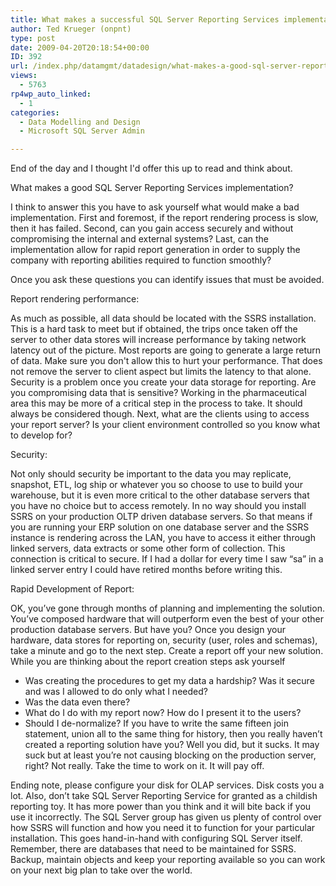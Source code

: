 ```yaml
---
title: What makes a successful SQL Server Reporting Services implementation?
author: Ted Krueger (onpnt)
type: post
date: 2009-04-20T20:18:54+00:00
ID: 392
url: /index.php/datamgmt/datadesign/what-makes-a-good-sql-server-reporting-s/
views:
  - 5763
rp4wp_auto_linked:
  - 1
categories:
  - Data Modelling and Design
  - Microsoft SQL Server Admin

---
```

End of the day and I thought I'd offer this up to read and think about.

What makes a good SQL Server Reporting Services implementation?

I think to answer this you have to ask yourself what would make a bad implementation. First and foremost, if the report rendering process is slow, then it has failed. Second, can you gain access securely and without compromising the internal and external systems? Last, can the implementation allow for rapid report generation in order to supply the company with reporting abilities required to function smoothly?

Once you ask these questions you can identify issues that must be avoided.

Report rendering performance:

As much as possible, all data should be located with the SSRS installation. This is a hard task to meet but if obtained, the trips once taken off the server to other data stores will increase performance by taking network latency out of the picture. Most reports are going to generate a large return of data. Make sure you don't allow this to hurt your performance. That does not remove the server to client aspect but limits the latency to that alone. Security is a problem once you create your data storage for reporting. Are you compromising data that is sensitive? Working in the pharmaceutical area this may be more of a critical step in the process to take. It should always be considered though. Next, what are the clients using to access your report server? Is your client environment controlled so you know what to develop for?

Security:

Not only should security be important to the data you may replicate, snapshot, ETL, log ship or whatever you so choose to use to build your warehouse, but it is even more critical to the other database servers that you have no choice but to access remotely. In no way should you install SSRS on your production OLTP driven database servers. So that means if you are running your ERP solution on one database server and the SSRS instance is rendering across the LAN, you have to access it either through linked servers, data extracts or some other form of collection. This connection is critical to secure. If I had a dollar for every time I saw “sa” in a linked server entry I could have retired months before writing this.

Rapid Development of Report:

OK, you’ve gone through months of planning and implementing the solution. You’ve composed hardware that will outperform even the best of your other production database servers. But have you? Once you design your hardware, data stores for reporting on, security (user, roles and schemas), take a minute and go to the next step. Create a report off your new solution. While you are thinking about the report creation steps ask yourself

  * Was creating the procedures to get my data a hardship? Was it secure and was I allowed to do only what I needed?
  * Was the data even there?
  * What do I do with my report now? How do I present it to the users?
  * Should I de-normalize? If you have to write the same fifteen join statement, union all to the same thing for history, then you really haven’t created a reporting solution have you? Well you did, but it sucks. It may suck but at least you’re not causing blocking on the production server, right? Not really. Take the time to work on it. It will pay off.

Ending note, please configure your disk for OLAP services. Disk costs you a lot. Also, don’t take SQL Server Reporting Service for granted as a childish reporting toy. It has more power than you think and it will bite back if you use it incorrectly. The SQL Server group has given us plenty of control over how SSRS will function and how you need it to function for your particular installation. This goes hand-in-hand with configuring SQL Server itself. Remember, there are databases that need to be maintained for SSRS. Backup, maintain objects and keep your reporting available so you can work on your next big plan to take over the world.